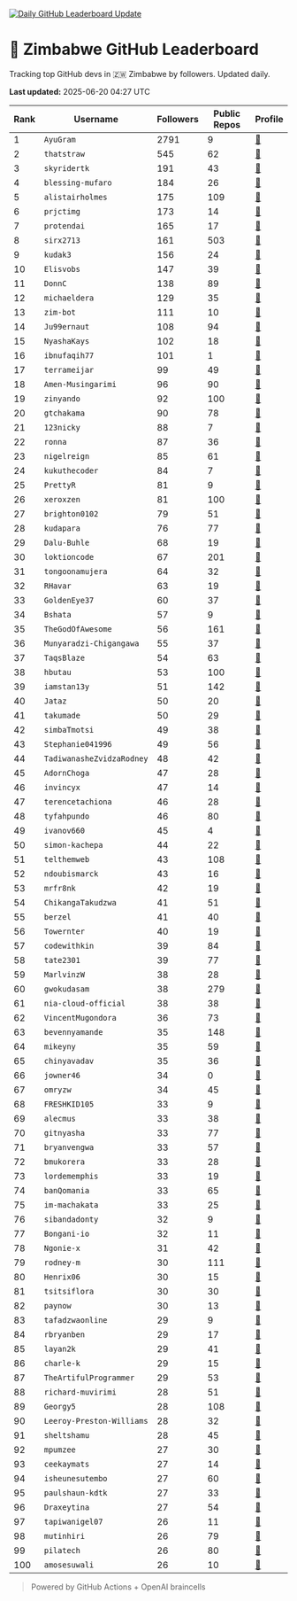 [![Daily GitHub Leaderboard Update](https://github.com/bevennyamande/zim_leaderboard/actions/workflows/leaderboard.yml/badge.svg)](https://github.com/bevennyamande/zim_leaderboard/actions/workflows/leaderboard.yml)

# 🦍 Zimbabwe GitHub Leaderboard

Tracking top GitHub devs in 🇿🇼 Zimbabwe by followers. Updated daily.

<!-- START LEADERBOARD -->
**Last updated:** 2025-06-20 04:27 UTC  

| Rank | Username | Followers | Public Repos | Profile |
|------|----------|-----------|--------------|---------|
| 1 | `AyuGram` | 2791 | 9 | [🔗](https://github.com/AyuGram) |
| 2 | `thatstraw` | 545 | 62 | [🔗](https://github.com/thatstraw) |
| 3 | `skyridertk` | 191 | 43 | [🔗](https://github.com/skyridertk) |
| 4 | `blessing-mufaro` | 184 | 26 | [🔗](https://github.com/blessing-mufaro) |
| 5 | `alistairholmes` | 175 | 109 | [🔗](https://github.com/alistairholmes) |
| 6 | `prjctimg` | 173 | 14 | [🔗](https://github.com/prjctimg) |
| 7 | `protendai` | 165 | 17 | [🔗](https://github.com/protendai) |
| 8 | `sirx2713` | 161 | 503 | [🔗](https://github.com/sirx2713) |
| 9 | `kudak3` | 156 | 24 | [🔗](https://github.com/kudak3) |
| 10 | `Elisvobs` | 147 | 39 | [🔗](https://github.com/Elisvobs) |
| 11 | `DonnC` | 138 | 89 | [🔗](https://github.com/DonnC) |
| 12 | `michaeldera` | 129 | 35 | [🔗](https://github.com/michaeldera) |
| 13 | `zim-bot` | 111 | 10 | [🔗](https://github.com/zim-bot) |
| 14 | `Ju99ernaut` | 108 | 94 | [🔗](https://github.com/Ju99ernaut) |
| 15 | `NyashaKays` | 102 | 18 | [🔗](https://github.com/NyashaKays) |
| 16 | `ibnufaqih77` | 101 | 1 | [🔗](https://github.com/ibnufaqih77) |
| 17 | `terrameijar` | 99 | 49 | [🔗](https://github.com/terrameijar) |
| 18 | `Amen-Musingarimi` | 96 | 90 | [🔗](https://github.com/Amen-Musingarimi) |
| 19 | `zinyando` | 92 | 100 | [🔗](https://github.com/zinyando) |
| 20 | `gtchakama` | 90 | 78 | [🔗](https://github.com/gtchakama) |
| 21 | `123nicky` | 88 | 7 | [🔗](https://github.com/123nicky) |
| 22 | `ronna` | 87 | 36 | [🔗](https://github.com/ronna) |
| 23 | `nigelreign` | 85 | 61 | [🔗](https://github.com/nigelreign) |
| 24 | `kukuthecoder` | 84 | 7 | [🔗](https://github.com/kukuthecoder) |
| 25 | `PrettyR` | 81 | 9 | [🔗](https://github.com/PrettyR) |
| 26 | `xeroxzen` | 81 | 100 | [🔗](https://github.com/xeroxzen) |
| 27 | `brighton0102` | 79 | 51 | [🔗](https://github.com/brighton0102) |
| 28 | `kudapara` | 76 | 77 | [🔗](https://github.com/kudapara) |
| 29 | `Dalu-Buhle` | 68 | 19 | [🔗](https://github.com/Dalu-Buhle) |
| 30 | `loktioncode` | 67 | 201 | [🔗](https://github.com/loktioncode) |
| 31 | `tongoonamujera` | 64 | 32 | [🔗](https://github.com/tongoonamujera) |
| 32 | `RHavar` | 63 | 19 | [🔗](https://github.com/RHavar) |
| 33 | `GoldenEye37` | 60 | 37 | [🔗](https://github.com/GoldenEye37) |
| 34 | `Bshata` | 57 | 9 | [🔗](https://github.com/Bshata) |
| 35 | `TheGodOfAwesome` | 56 | 161 | [🔗](https://github.com/TheGodOfAwesome) |
| 36 | `Munyaradzi-Chigangawa` | 55 | 37 | [🔗](https://github.com/Munyaradzi-Chigangawa) |
| 37 | `TaqsBlaze` | 54 | 63 | [🔗](https://github.com/TaqsBlaze) |
| 38 | `hbutau` | 53 | 100 | [🔗](https://github.com/hbutau) |
| 39 | `iamstan13y` | 51 | 142 | [🔗](https://github.com/iamstan13y) |
| 40 | `Jataz` | 50 | 20 | [🔗](https://github.com/Jataz) |
| 41 | `takumade` | 50 | 29 | [🔗](https://github.com/takumade) |
| 42 | `simbaTmotsi` | 49 | 38 | [🔗](https://github.com/simbaTmotsi) |
| 43 | `Stephanie041996` | 49 | 56 | [🔗](https://github.com/Stephanie041996) |
| 44 | `TadiwanasheZvidzaRodney` | 48 | 42 | [🔗](https://github.com/TadiwanasheZvidzaRodney) |
| 45 | `AdornChoga` | 47 | 28 | [🔗](https://github.com/AdornChoga) |
| 46 | `invincyx` | 47 | 14 | [🔗](https://github.com/invincyx) |
| 47 | `terencetachiona` | 46 | 28 | [🔗](https://github.com/terencetachiona) |
| 48 | `tyfahpundo` | 46 | 80 | [🔗](https://github.com/tyfahpundo) |
| 49 | `ivanov660` | 45 | 4 | [🔗](https://github.com/ivanov660) |
| 50 | `simon-kachepa` | 44 | 22 | [🔗](https://github.com/simon-kachepa) |
| 51 | `telthemweb` | 43 | 108 | [🔗](https://github.com/telthemweb) |
| 52 | `ndoubismarck` | 43 | 16 | [🔗](https://github.com/ndoubismarck) |
| 53 | `mrfr8nk` | 42 | 19 | [🔗](https://github.com/mrfr8nk) |
| 54 | `ChikangaTakudzwa` | 41 | 51 | [🔗](https://github.com/ChikangaTakudzwa) |
| 55 | `berzel` | 41 | 40 | [🔗](https://github.com/berzel) |
| 56 | `Towernter` | 40 | 19 | [🔗](https://github.com/Towernter) |
| 57 | `codewithkin` | 39 | 84 | [🔗](https://github.com/codewithkin) |
| 58 | `tate2301` | 39 | 77 | [🔗](https://github.com/tate2301) |
| 59 | `MarlvinzW` | 38 | 28 | [🔗](https://github.com/MarlvinzW) |
| 60 | `gwokudasam` | 38 | 279 | [🔗](https://github.com/gwokudasam) |
| 61 | `nia-cloud-official` | 38 | 38 | [🔗](https://github.com/nia-cloud-official) |
| 62 | `VincentMugondora` | 36 | 73 | [🔗](https://github.com/VincentMugondora) |
| 63 | `bevennyamande` | 35 | 148 | [🔗](https://github.com/bevennyamande) |
| 64 | `mikeyny` | 35 | 59 | [🔗](https://github.com/mikeyny) |
| 65 | `chinyavadav` | 35 | 36 | [🔗](https://github.com/chinyavadav) |
| 66 | `jowner46` | 34 | 0 | [🔗](https://github.com/jowner46) |
| 67 | `omryzw` | 34 | 45 | [🔗](https://github.com/omryzw) |
| 68 | `FRESHKID105` | 33 | 9 | [🔗](https://github.com/FRESHKID105) |
| 69 | `alecmus` | 33 | 38 | [🔗](https://github.com/alecmus) |
| 70 | `gitnyasha` | 33 | 77 | [🔗](https://github.com/gitnyasha) |
| 71 | `bryanvengwa` | 33 | 57 | [🔗](https://github.com/bryanvengwa) |
| 72 | `bmukorera` | 33 | 28 | [🔗](https://github.com/bmukorera) |
| 73 | `lordememphis` | 33 | 19 | [🔗](https://github.com/lordememphis) |
| 74 | `banQomania` | 33 | 65 | [🔗](https://github.com/banQomania) |
| 75 | `im-machakata` | 33 | 25 | [🔗](https://github.com/im-machakata) |
| 76 | `sibandadonty` | 32 | 9 | [🔗](https://github.com/sibandadonty) |
| 77 | `Bongani-io` | 32 | 11 | [🔗](https://github.com/Bongani-io) |
| 78 | `Ngonie-x` | 31 | 42 | [🔗](https://github.com/Ngonie-x) |
| 79 | `rodney-m` | 30 | 111 | [🔗](https://github.com/rodney-m) |
| 80 | `Henrix06` | 30 | 15 | [🔗](https://github.com/Henrix06) |
| 81 | `tsitsiflora` | 30 | 30 | [🔗](https://github.com/tsitsiflora) |
| 82 | `paynow` | 30 | 13 | [🔗](https://github.com/paynow) |
| 83 | `tafadzwaonline` | 29 | 9 | [🔗](https://github.com/tafadzwaonline) |
| 84 | `rbryanben` | 29 | 17 | [🔗](https://github.com/rbryanben) |
| 85 | `layan2k` | 29 | 41 | [🔗](https://github.com/layan2k) |
| 86 | `charle-k` | 29 | 15 | [🔗](https://github.com/charle-k) |
| 87 | `TheArtifulProgrammer` | 29 | 53 | [🔗](https://github.com/TheArtifulProgrammer) |
| 88 | `richard-muvirimi` | 28 | 51 | [🔗](https://github.com/richard-muvirimi) |
| 89 | `Georgy5` | 28 | 108 | [🔗](https://github.com/Georgy5) |
| 90 | `Leeroy-Preston-Williams` | 28 | 32 | [🔗](https://github.com/Leeroy-Preston-Williams) |
| 91 | `sheltshamu` | 28 | 45 | [🔗](https://github.com/sheltshamu) |
| 92 | `mpumzee` | 27 | 30 | [🔗](https://github.com/mpumzee) |
| 93 | `ceekaymats` | 27 | 14 | [🔗](https://github.com/ceekaymats) |
| 94 | `isheunesutembo` | 27 | 60 | [🔗](https://github.com/isheunesutembo) |
| 95 | `paulshaun-kdtk` | 27 | 33 | [🔗](https://github.com/paulshaun-kdtk) |
| 96 | `Draxeytina` | 27 | 54 | [🔗](https://github.com/Draxeytina) |
| 97 | `tapiwanigel07` | 26 | 11 | [🔗](https://github.com/tapiwanigel07) |
| 98 | `mutinhiri` | 26 | 79 | [🔗](https://github.com/mutinhiri) |
| 99 | `pilatech` | 26 | 80 | [🔗](https://github.com/pilatech) |
| 100 | `amosesuwali` | 26 | 10 | [🔗](https://github.com/amosesuwali) |
<!-- END LEADERBOARD -->

> Powered by GitHub Actions + OpenAI braincells
